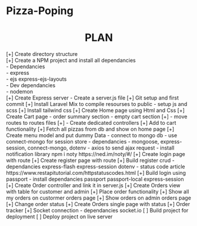 # Pizza-Poping

<center><h1>PLAN</h1></center>
[+] Create directory structure<br>
[+] Create a NPM project and install all dependancies<br>
    - Dependancies<br>
        - express<br>
        - ejs express-ejs-layouts<br>
    - Dev dependancies<br>
        - nodemon<br>
[+] Create Express server - Create a server.js file
[+] Git setup and first commit
[+] Install Laravel Mix  to compile resourses to  public 
    - setup js and scss
[+] Install tailwind css
[+] Create Home page using Html and Css
[+] Create Cart page
    - order summary section
    - empty cart section
[+] - move routes to routes files
[+] - Create dedicated controllers
[+] Add to cart functionality
    [+] Fetch all pizzas from db and show on home page
    [+] Create menu model and put dummy Data
        - connect to mongo db
        - use connect-mongo for session store
            - dependancies
                - mongoose, express-session, connect-mongo, dotenv
    - axios to send ajax request
    - install notification library npm i noty   https://ned.im/noty/#/
[+] Create login page with route
[+] Create register page with route
[+] Build register crud
    - dependancies express-flash express-session dotenv
    - status code article https://www.restapitutorial.com/httpstatuscodes.html
[+] Build login using passport
    - install dependancies passport passport-local express-session
[+] Create Order controller and link it in server.js
[+] Create Orders view with table for customer and admin
[+] Place order functionality
[+] Show all my orders on custormer orders page
[+] Show orders on admin orders page
[+] Change order status
[+] Create Orders single page with status
[+] Order tracker
    [+] Socket connection
        - dependancies socket.io
[ ] Build project for deployment
[ ] Deploy project on live server
